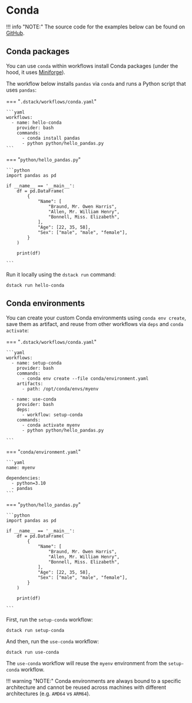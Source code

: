 # Conda

!!! info "NOTE:"
    The source code for the examples below can be found on [GitHub](https://github.com/dstackai/dstack-examples).

## Conda packages

You can use `conda` within workflows install Conda packages (under the hood, it uses [Miniforge](https://github.com/conda-forge/miniforge)).

The workflow below installs `pandas` via `conda` and runs a Python script that uses `pandas`:

=== "`.dstack/workflows/conda.yaml`"

    ```yaml
    workflows:
      - name: hello-conda
        provider: bash
        commands:
          - conda install pandas
          - python python/hello_pandas.py
    ```

=== "`python/hello_pandas.py`"

    ```python
    import pandas as pd

    if __name__ == '__main__':
        df = pd.DataFrame(
            {
                "Name": [
                    "Braund, Mr. Owen Harris",
                    "Allen, Mr. William Henry",
                    "Bonnell, Miss. Elizabeth",
                ],
                "Age": [22, 35, 58],
                "Sex": ["male", "male", "female"],
            }
        )
    
        print(df)

    ```

Run it locally using the `dstack run` command:

```shell hl_lines="1"
dstack run hello-conda
```

## Conda environments

You can create your custom Conda environments using `conda env create`, 
save them as artifact, and reuse from other workflows via `deps` and `conda activate`:

=== "`.dstack/workflows/conda.yaml`"

    ```yaml
    workflows:
      - name: setup-conda
        provider: bash
        commands:
          - conda env create --file conda/environment.yaml
        artifacts:
          - path: /opt/conda/envs/myenv
    
      - name: use-conda
        provider: bash
        deps:
          - workflow: setup-conda
        commands:
          - conda activate myenv
          - python python/hello_pandas.py
    
    ```

=== "`conda/environment.yaml`"

    ```yaml
    name: myenv

    dependencies:
      - python=3.10
      - pandas
    ```

=== "`python/hello_pandas.py`"

    ```python
    import pandas as pd

    if __name__ == '__main__':
        df = pd.DataFrame(
            {
                "Name": [
                    "Braund, Mr. Owen Harris",
                    "Allen, Mr. William Henry",
                    "Bonnell, Miss. Elizabeth",
                ],
                "Age": [22, 35, 58],
                "Sex": ["male", "male", "female"],
            }
        )
    
        print(df)

    ```

First, run the `setup-conda` workflow:

```shell hl_lines="1"
dstack run setup-conda
```

And then, run the `use-conda` workflow:

```shell hl_lines="1"
dstack run use-conda
```

The `use-conda` workflow will reuse the `myenv` environment from the `setup-conda` workflow.

!!! warning "NOTE:"
    Conda environments are always bound to a specific architecture and cannot be reused across machines 
    with different architectures (e.g. `AMD64` vs `ARM64`).
